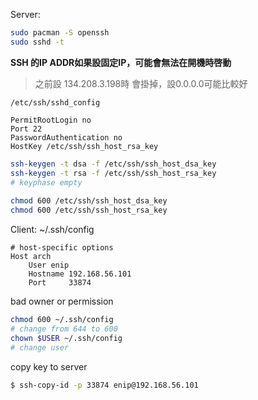 Server:
```bash
sudo pacman -S openssh
sudo sshd -t
```

**SSH 的IP ADDR如果設固定IP，可能會無法在開機時啓動**
> 之前設 134.208.3.198時 會掛掉，設0.0.0.0可能比較好


`/etc/ssh/sshd_config`
```
PermitRootLogin no
Port 22
PasswordAuthentication no
HostKey /etc/ssh/ssh_host_rsa_key
```


```bash
ssh-keygen -t dsa -f /etc/ssh/ssh_host_dsa_key
ssh-keygen -t rsa -f /etc/ssh/ssh_host_rsa_key
# keyphase empty
    
chmod 600 /etc/ssh/ssh_host_dsa_key
chmod 600 /etc/ssh/ssh_host_rsa_key
```


Client:
~/.ssh/config
```
# host-specific options
Host arch
    User enip
    Hostname 192.168.56.101
    Port     33874
```

bad owner or permission
```bash
chmod 600 ~/.ssh/config
# change from 644 to 600
chown $USER ~/.ssh/config
# change user
```

copy key to server
```bash
$ ssh-copy-id -p 33874 enip@192.168.56.101
```